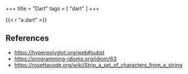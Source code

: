 +++
title = "Dart"
tags = [ "dart" ]
+++

{{< r "a.dart" >}}

## References

- <https://hyperpolyglot.org/web#subst>
- <https://programming-idioms.org/idiom/63>
- <https://rosettacode.org/wiki/Strip_a_set_of_characters_from_a_string>
